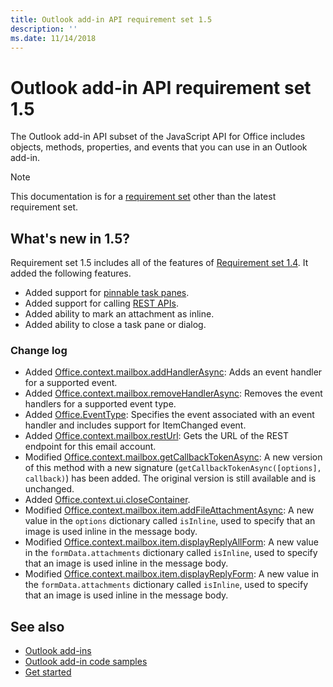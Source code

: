 ```yaml
---
title: Outlook add-in API requirement set 1.5
description: ''
ms.date: 11/14/2018
---
```


# Outlook add-in API requirement set 1.5

The Outlook add-in API subset of the JavaScript API for Office includes objects, methods, properties, and events that you can use in an Outlook add-in.

> [!NOTE]
> This documentation is for a [requirement set](/office/dev/add-ins/reference/requirement-sets/outlook-api-requirement-sets) other than the latest requirement set.

## What's new in 1.5?

Requirement set 1.5 includes all of the features of [Requirement set 1.4](../requirement-set-1.4/outlook-requirement-set-1.4.md). It added the following features.

- Added support for [pinnable task panes](https://docs.microsoft.com/outlook/add-ins/pinnable-taskpane).
- Added support for calling [REST APIs](https://docs.microsoft.com/outlook/add-ins/use-rest-api).
- Added ability to mark an attachment as inline.
- Added ability to close a task pane or dialog.

### Change log

- Added [Office.context.mailbox.addHandlerAsync](office.context.mailbox.md#addhandlerasynceventtype-handler-options-callback): Adds an event handler for a supported event.
- Added [Office.context.mailbox.removeHandlerAsync](office.context.mailbox.md#removehandlerasynceventtype-options-callback): Removes the event handlers for a supported event type.
- Added [Office.EventType](office.md#eventtype-string): Specifies the event associated with an event handler and includes support for ItemChanged event.
- Added [Office.context.mailbox.restUrl](office.context.mailbox.md#resturl-string): Gets the URL of the REST endpoint for this email account.
- Modified [Office.context.mailbox.getCallbackTokenAsync](office.context.mailbox.md#getcallbacktokenasyncoptions-callback): A new version of this method with a new signature (`getCallbackTokenAsync([options], callback)`) has been added. The original version is still available and is unchanged.
- Added [Office.context.ui.closeContainer](/javascript/api/office/office.ui#closecontainer--).
- Modified [Office.context.mailbox.item.addFileAttachmentAsync](office.context.mailbox.item.md#addfileattachmentasyncuri-attachmentname-options-callback): A new value in the `options` dictionary called `isInline`, used to specify that an image is used inline in the message body.
- Modified [Office.context.mailbox.item.displayReplyAllForm](office.context.mailbox.item.md#displayreplyallformformdata): A new value in the `formData.attachments` dictionary called `isInline`, used to specify that an image is used inline in the message body.
- Modified [Office.context.mailbox.item.displayReplyForm](office.context.mailbox.item.md#displayreplyformformdata): A new value in the `formData.attachments` dictionary called `isInline`, used to specify that an image is used inline in the message body.

## See also

- [Outlook add-ins](https://docs.microsoft.com/outlook/add-ins/)
- [Outlook add-in code samples](https://developer.microsoft.com/outlook/gallery/?filterBy=Outlook,Samples,Add-ins)
- [Get started](https://docs.microsoft.com/outlook/add-ins/quick-start)